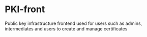 # PKI-front
Public key infrastructure frontend used for users such as admins, intermediates and users to create and manage certificates
